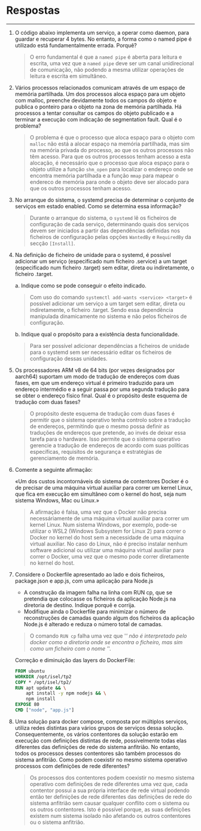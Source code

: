 # Respostas

---

1) O código abaixo implementa um serviço, a operar como daemon, para guardar e recuperar 4 bytes. No entanto, a forma
   como o named pipe é utilizado está fundamentalmente errada. Porquê?

   > O erro fundamental é que a `named pipe` é aberta para leitura e escrita, uma vez que a `named pipe` deve ser um
   > canal unidirecional de comunicação, não podendo a mesma utilizar operações de leitura e escrita em simultâneo.

2) Vários processos relacionados comunicam através de um espaço de memória partilhada. Um dos processos aloca espaço
   para um objeto com malloc, preenche devidamente todos os campos do objeto e publica o ponteiro para o objeto na zona
   de memória partilhada. Há processos a tentar consultar os campos do objeto publicado e a terminar a execução com
   indicação de segmentation fault. Qual é o problema?

   > O problema é que o processo que aloca espaço para o objeto com `malloc` não está a alocar espaço na memória
   > partilhada, mas sim na memória privada do processo, ao que os outros processos não têm acesso. Para que os outros
   > processos tenham acesso a esta alocação, é necessário que o processo que aloca espaço para o objeto utilize a
   > função `shm_open` para localizar o endereço onde se encontra memória partilhada e a função `mmap` para mapear o
   > endereco de memória para onde o objeto deve ser alocado para que os outros processos tenham acesso.

3) No arranque do sistema, o systemd precisa de determinar o conjunto de serviços em estado enabled. Como se determina
   essa informação?

   > Durante o arranque do sistema, o `systemd` lê os ficheiros de configuração de cada serviço, determinando quais dos
   > serviços devem ser iniciados a partir das dependências definidas nos ficheiros de configuração pelas
   > opções `WantedBy` e `RequiredBy` da secção `[Install]`.

4) Na definição de ficheiro de unidade para o systemd, é possível adicionar um serviço (especificado num ficheiro
   .service) a um target (especificado num ficheiro .target) sem editar, direta ou indiretamente, o ficheiro .target.

   a. Indique como se pode conseguir o efeito indicado.

   > Com uso do comando `systemctl add-wants <service> <target>` é possível adicionar um serviço a um target sem editar,
   > direta ou indiretamente, o ficheiro .target. Sendo essa dependência manipulada dinamicamente no sistema e não pelos
   > ficheiros de configuração.

   b. Indique qual o propósito para a existência desta funcionalidade.

   > Para ser possível adicionar dependências a ficheiros de unidade para o systemd sem ser necessário editar os
   ficheiros de configuração dessas unidades.

5) Os processadores ARM v8 de 64 bits (por vezes designados por aarch64) suportam um modo de tradução de endereços com
   duas fases, em que um endereço virtual é primeiro traduzido para um endereço intermédio e a seguir passa por uma
   segunda tradução para se obter o endereço físico final. Qual é o propósito deste esquema de tradução com duas fases?

   > O propósito deste esquema de tradução com duas fases é permitir que o sistema operativo tenha controlo sobre a
   > tradução de endereços, permitindo que o mesmo possa definir as traduções de endereços que pretende, ao invés de
   > deixar essa tarefa para o hardware. Isso permite que o sistema operativo gerencie a tradução de endereços de acordo
   > com suas políticas específicas, requisitos de segurança e estratégias de gerenciamento de memória.

6) Comente a seguinte afirmação:

   «Um dos custos incontornáveis do sistema de contentores Docker é o de precisar de uma máquina
   virtual auxiliar para correr um kernel Linux, que fica em execução em simultâneo com o kernel do
   host, seja num sistema Windows, Mac ou Linux.»

   > A afirmação é falsa, uma vez que o Docker não precisa necessáriamente de uma máquina virtual auxiliar para
   > correr um kernel Linux. Num sistema Windows, por exemplo, pode-se utilizar o WSL2 (Windows Subsystem for Linux 2)
   > para correr o Docker no kernel do host sem a necessidade de uma máquina virtual auxiliar. No caso do Linux, não é
   > preciso instalar nenhum software adicional ou utilizar uma máquina virtual auxiliar para correr o Docker, uma vez
   > que o mesmo pode correr diretamente no kernel do host.

7) Considere o Dockerfile apresentado ao lado e dois ficheiros, package.json e app.js, com uma aplicação para Node.js

    - A construção da imagem falha na linha com RUN cp, que se pretendia que colocasse os ficheiros da aplicação Node.js
      na diretoria de destino. Indique porquê e corrija.
    - Modifique ainda o Dockerfile para minimizar o número de reconstruções de camadas quando algum dos ficheiros da
      aplicação Node.js é alterado e reduza o número total de camadas.

   > O comando `RUN cp` falha uma vez que '*' não é interpretado pelo docker como a diretoria onde se encontra o
   > ficheiro, mas sim como um ficheiro com o nome '*'.

   Correção e diminuição das layers do DockerFile:
   ```dockerfile
   FROM ubuntu
   WORKDIR /opt/isel/tp2
   COPY * /opt/isel/tp2/
   RUN apt update && \
       apt install -y npm nodejs && \
       npm install
   EXPOSE 80
   CMD ["node", "app.js"]
   ```

8) Uma solução para docker compose, composta por múltiplos serviços, utiliza redes distintas para vários grupos de
   serviços dessa solução. Consequentemente, os vários contentores da solução estarão em execução com definições
   distintas de rede, possivelmente todas elas diferentes das definições de rede do sistema anfitrião. No entanto, todos
   os processos desses contentores são também processos do sistema anfitrião. Como podem coexistir no mesmo sistema
   operativo processos com definições de rede diferentes?

   > Os processos dos contentores podem coexistir no mesmo sistema operativo com definições de rede diferentes uma vez
   > que, cada contentor possui a sua própria interface de rede virtual podendo então ter definições de rede diferentes
   > das definições de rede do sistema anfitrião sem causar qualquer conflito com o sistema ou os outros contentores.
   > Isto é possível porque, as suas definições existem num sistema isolado não afetando os outros contentores ou o 
   > sistema anfitrião.